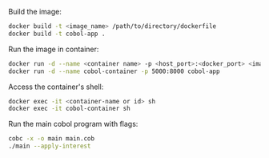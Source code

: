 Build the image:
``` bash
docker build -t <image_name> /path/to/directory/dockerfile
docker build -t cobol-app .
```

Run the image in container:
``` bash
docker run -d --name <container name> -p <host_port>:<docker_port> <image_name>
docker run -d --name cobol-container -p 5000:8000 cobol-app
```

Access the container's shell:
``` bash
docker exec -it <container-name or id> sh
docker exec -it cobol-container sh
```

Run the main cobol program with flags:
``` bash
cobc -x -o main main.cob
./main --apply-interest
```

